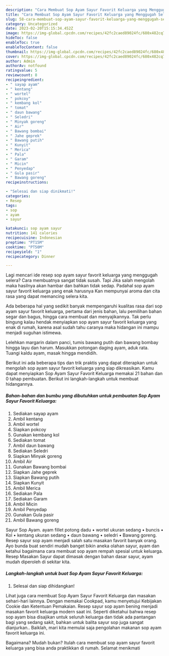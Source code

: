 ```yaml
---
description: "Cara Membuat Sop Ayam Sayur Favorit Keluarga yang Menggugah Selera, Buat Buka Puasa}"
title: "Cara Membuat Sop Ayam Sayur Favorit Keluarga yang Menggugah Selera, Buat Buka Puasa}"
slug: 58-cara-membuat-sop-ayam-sayur-favorit-keluarga-yang-menggugah-selera-buat-buka-puasa
category: Uncategorized
date: 2023-02-20T15:15:34.452Z
image: https://img-global.cpcdn.com/recipes/42fc2caed89024fc/680x482cq70/sop-ayam-sayur-favorit-keluarga-foto-resep-utama.jpg
hideToc: false
enableToc: true
enableTocContent: false
thumbnail: https://img-global.cpcdn.com/recipes/42fc2caed89024fc/680x482cq70/sop-ayam-sayur-favorit-keluarga-foto-resep-utama.jpg
cover: https://img-global.cpcdn.com/recipes/42fc2caed89024fc/680x482cq70/sop-ayam-sayur-favorit-keluarga-foto-resep-utama.jpg
author: Admin
authorAv: notfound
ratingvalue: 5
reviewcount: 8
recipeingredient:
- " sayap ayam"
- " kentang"
- " wortel"
- " pokcoy"
- " kembang kol"
- " tomat"
- " daun bawang"
- " Seledri"
- " Minyak goreng"
- " Air"
- " Bawang bombai"
- " Jahe geprek"
- " Bawang putih"
- " Kunyit"
- " Merica"
- " Pala"
- " Garam"
- " Micin"
- " Penyedap"
- " Gula pasir"
- " Bawang goreng"
recipeinstructions:

- "Selesai dan siap dinikmati!"
categories:
- Resep
tags:
- sop
- ayam
- sayur

katakunci: sop ayam sayur 
nutrition: 141 calories
recipecuisine: Indonesian
preptime: "PT15M"
cooktime: "PT50M"
recipeyield: "1"
recipecategory: Dinner

---
```



Lagi mencari ide resep sop ayam sayur favorit keluarga yang menggugah selera? Cara membuatnya sangat tidak susah. Tapi Jika salah mengolah maka hasilnya akan hambar dan bahkan tidak sedap. Padahal sop ayam sayur favorit keluarga yang enak harusnya Kan mempunyai aroma dan cita rasa yang dapat memancing selera kita.


Ada beberapa hal yang sedikit banyak mempengaruhi kualitas rasa dari sop ayam sayur favorit keluarga, pertama dari jenis bahan, lalu pemilihan bahan segar dan bagus, hingga cara membuat dan menyajikannya. Tak perlu bingung kalau hendak menyiapkan sop ayam sayur favorit keluarga yang enak di rumah, karena asal sudah tahu caranya maka hidangan ini mampu menjadi suguhan istimewa.

Lelehkan margarin dalam panci, tumis bawang putih dan bawang bombay hingga layu dan harum. Masukkan potongan daging ayam, aduk rata. Tuangi kaldu ayam, masak hingga mendidih.


Berikut ini ada beberapa tips dan trik praktis yang dapat diterapkan untuk mengolah sop ayam sayur favorit keluarga yang siap dikreasikan. Kamu dapat menyiapkan Sop Ayam Sayur Favorit Keluarga memakai 21 bahan dan 0 tahap pembuatan. Berikut ini langkah-langkah untuk membuat hidangannya.

<!--inarticleads1-->

##### Bahan-bahan dan bumbu yang dibutuhkan untuk pembuatan Sop Ayam Sayur Favorit Keluarga:

1. Sediakan  sayap ayam
1. Ambil  kentang
1. Ambil  wortel
1. Siapkan  pokcoy
1. Gunakan  kembang kol
1. Sediakan  tomat
1. Ambil  daun bawang
1. Sediakan  Seledri
1. Siapkan  Minyak goreng
1. Ambil  Air
1. Gunakan  Bawang bombai
1. Siapkan  Jahe geprek
1. Siapkan  Bawang putih
1. Siapkan  Kunyit
1. Ambil  Merica
1. Sediakan  Pala
1. Sediakan  Garam
1. Ambil  Micin
1. Ambil  Penyedap
1. Gunakan  Gula pasir
1. Ambil  Bawang goreng


Sayur Sop Ayam. ayam fillet potong dadu • wortel ukuran sedang • buncis • Kol • kentang ukuran sedang • daun bawang • seledri • Bawang goreng. Resep sayur sop ayam menjadi salah satu masakan favorit banyak orang. Ayo bunda buat sendiri mudah banget bikin aneka olahan sayur, ayam dan ketahui bagaimana cara membuat sop ayam rempah spesial untuk keluarga. Resep Masakan Sayur dapat dimasak dengan bahan dasar sayur, ayam mudah diperoleh di sekitar kita. 

<!--inarticleads2-->

##### Langkah-langkah untuk buat Sop Ayam Sayur Favorit Keluarga:


1. Selesai dan siap dihidangkan!

Lihat juga cara membuat Sop Ayam Sayur Favorit Keluarga dan masakan sehari-hari lainnya. Dengan memakai Cookpad, kamu menyetujui Kebijakan Cookie dan Ketentuan Pemakaian. Resep sayur sop ayam bening menjadi masakan favorit keluarga modern saat ini. Seperti diketahui bahwa resep sop ayam bisa disajikan untuk seluruh keluarga dan tidak ada pantangan bagi yang sedang sakit, bahkan untuk balita sayur sop juga sangat dianjurkan.. Baiklah, mari kita memulai saja pengolahan makanan sop ayam favorit keluarga ini. 

Bagaimana? Mudah bukan? Itulah cara membuat sop ayam sayur favorit keluarga yang bisa anda praktikkan di rumah. Selamat menikmati
